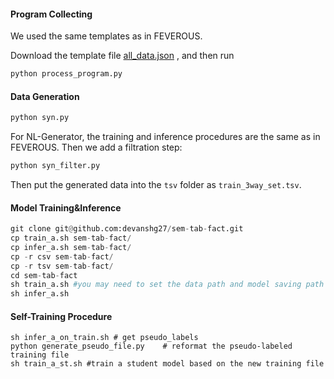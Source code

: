 #### Program Collecting

We used the same templates as in FEVEROUS.

Download the template file [all_data.json](https://github.com/czyssrs/Logic2Text) , and then run

```python
python process_program.py
```

#### Data Generation

```python 
python syn.py			
```

For NL-Generator, the training and inference procedures are the same as in FEVEROUS. Then we add a filtration step:

```python
python syn_filter.py
```

Then put the generated data into the `tsv` folder as `train_3way_set.tsv`.

#### Model Training&Inference

```python
git clone git@github.com:devanshg27/sem-tab-fact.git
cp train_a.sh sem-tab-fact/
cp infer_a.sh sem-tab-fact/
cp -r csv sem-tab-fact/
cp -r tsv sem-tab-fact/
cd sem-tab-fact
sh train_a.sh #you may need to set the data path and model saving path in train_task_a/tapas_stf.py
sh infer_a.sh
```

#### Self-Training Procedure
```
sh infer_a_on_train.sh # get pseudo_labels
python generate_pseudo_file.py    # reformat the pseudo-labeled training file
sh train_a_st.sh #train a student model based on the new training file
```
